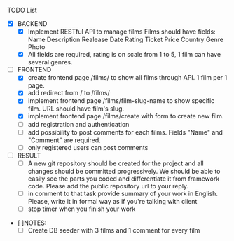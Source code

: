 TODO List

- [x] BACKEND
  - [x] Implement RESTful API to manage films
    Films should have fields:
    Name
    Description
    Realease Date
    Rating
    Ticket Price
    Country
    Genre
    Photo
  - [x] All fields are required, rating is on scale from 1 to 5, 1 film can have several genres.
- [ ] FRONTEND 
  - [x] create frontend page /films/ to show all films through API. 1 film per 1 page. 
  - [x] add redirect from / to /films/
  - [x] implement frontend page /films/film-slug-name to show specific film. URL should have film's slug.
  - [x] implement frontend page /films/create with form to create new film. 
  - [ ] add registration and authentication
  - [ ] add possibility to post comments for each films. Fields "Name" and "Comment" are required. 
  - [ ] only registered users can post comments
- [ ] RESULT
  - [ ] A new git repository should be created for the project and all changes should be committed progressively. We should be able to easily see the parts you coded and differentiate it from framework code. Please add the public repository url to your reply.
  - [ ] in comment to that task provide summary of your work in English. Please, write it in formal way as if you're talking with client
  - [ ] stop timer when you finish your work
- [ ]NOTES:
  - [ ] Create DB seeder with 3 films and 1 comment for every film